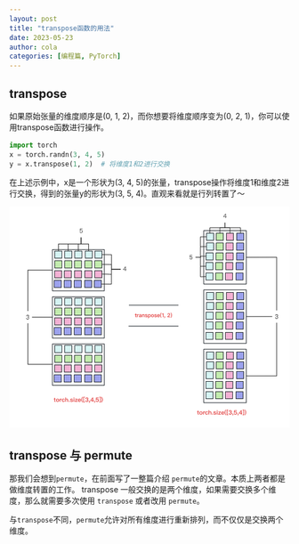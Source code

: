 ```yaml
---
layout: post
title: "transpose函数的用法"
date: 2023-05-23
author: cola
categories: [编程篇, PyTorch]
---
```


## transpose

如果原始张量的维度顺序是(0, 1, 2)，而你想要将维度顺序变为(0, 2, 1)，你可以使用transpose函数进行操作。

```python
import torch
x = torch.randn(3, 4, 5)
y = x.transpose(1, 2)  # 将维度1和2进行交换

```

在上述示例中，x是一个形状为(3, 4, 5)的张量，transpose操作将维度1和维度2进行交换，得到的张量y的形状为(3, 5, 4)。直观来看就是行列转置了～

<img src="/assets/imgs/ai/PyTorch/permute/transpose.png" />

## transpose 与 permute

那我们会想到`permute`，在前面写了一整篇介绍 `permute`的文章。本质上两者都是做维度转置的工作。
transpose 一般交换的是两个维度，如果需要交换多个维度，那么就需要多次使用 `transpose` 或者改用 `permute`。

与`transpose`不同，`permute`允许对所有维度进行重新排列，而不仅仅是交换两个维度。
